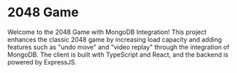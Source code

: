 # 2048 Game
Welcome to the 2048 Game with MongoDB Integration! This project enhances the classic 2048 game by increasing load capacity and adding features such as "undo move" and "video replay" through the integration of MongoDB. The client is built with TypeScript and React, and the backend is powered by ExpressJS.
